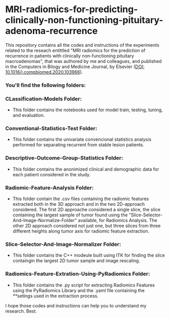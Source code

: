 # MRI-radiomics-for-predicting-clinically-non-functioning-pituitary-adenoma-recurrence

This repository contains all the codes and instructions of the experiments related to the reseach entittled 
"MRI radiomics for the prediction of recurrence in patients with clinically non-functioning pituitary macroadenomas",
that was authored by me and colleagues, and published in the Computers in Bilogy and Medicine Journal, by Elsevier ([DOI: 10.1016/j.compbiomed.2020.103966](https://www-sciencedirect.ez67.periodicos.capes.gov.br/science/article/pii/S0010482520302997?via%3Dihub)).

### You'll find the following folders:
### CLassification-Models Folder:
- This folder contains the notebooks used for model train, testing, tuning, and evaluation.
### Conventional-Statistics-Test Folder:
- This folder contains the univariate convencional statistics analysis performed for separating recurrent from stable lesion patients.
### Descriptive-Outcome-Group-Statistics Folder:
- This folder contains the anonimized clinical and demographic data for each patient considered in the study.
### Radiomic-Feature-Analysis Folder:
- This folder contain the .csv files containing the radiomic features extracted both in the 3D approach and in the two 2D-approach considered.
The first 2D approache considered a single slice, the slice containing the largest sample of tumor found using the "Slice-Selector-And-Image-Normalize-Folder" available, for Radiomics Analysis.
The other 2D approach considered not just one, but three slices from three different heights along tumor axis for radiomic feature    extraction.
### Slice-Selector-And-Image-Normalizer Folder:
- This folder contains the C++ modeule built using ITK for finding the slice containgin the largest 2D tumor sample and image rescaling.
### Radiomics-Feature-Extration-Using-PyRadiomics Folder:
- This folder contains the .py script for extracting Radiomics Features using the PyRadiomics Library and the .yaml file containing the **setings used in the extraction process.

I hope those codes and instructions can help you to understand my research.
Best.

